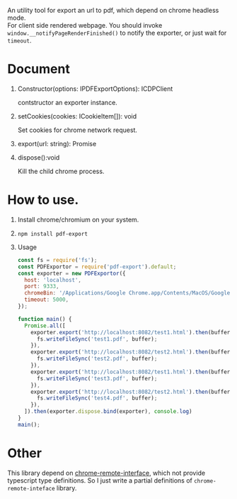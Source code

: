 An utility tool for export an url to pdf, which depend on chrome headless mode.  
For client side rendered webpage. You should invoke `window.__notifyPageRenderFinished()` to notify the exporter, or just wait for `timeout`.

# Document

1. Constructor(options: IPDFExportOptions): ICDPClient

    contstructor an exporter instance.

1. setCookies(cookies: ICookieItem[]): void

    Set cookies for chrome network request.

1. export(url: string): Promise<Buffer>

1. dispose():void

    Kill the child chrome process.

# How to use.

1. Install chrome/chromium on your system.

2. `npm install pdf-export`

3. Usage
    ``` javascript
    const fs = require('fs');
    const PDFExportor = require('pdf-export').default;
    const exporter = new PDFExportor({
      host: 'localhost',
      port: 9333,
      chromeBin: '/Applications/Google Chrome.app/Contents/MacOS/Google Chrome',
      timeout: 5000,
    });

    function main() {
      Promise.all([
        exporter.export('http://localhost:8082/test1.html').then(buffer => {
          fs.writeFileSync('test1.pdf', buffer);
        }),
        exporter.export('http://localhost:8082/test2.html').then(buffer => {
          fs.writeFileSync('test2.pdf', buffer);
        }),
        exporter.export('http://localhost:8082/test1.html').then(buffer => {
          fs.writeFileSync('test3.pdf', buffer);
        }),
        exporter.export('http://localhost:8082/test2.html').then(buffer => {
          fs.writeFileSync('test4.pdf', buffer);
        }),
      ]).then(exporter.dispose.bind(exporter), console.log)
    }
    main();
    ```

# Other

This library depend on [chrome-remote-interface](https://github.com/cyrus-and/chrome-remote-interface), which not provide typescript type definitions. So I just write a partial definitions of `chrome-remote-inteface` library.